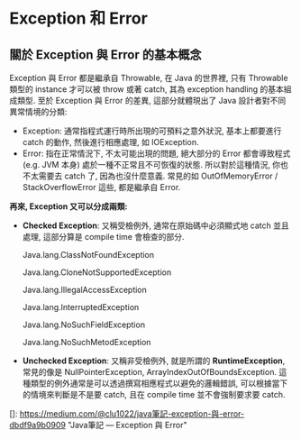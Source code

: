 # Exception 和 Error

## 關於 Exception 與 Error 的基本概念

Exception 與 Error 都是繼承自 Throwable, 在 Java 的世界裡, 只有 Throwable 類型的 instance 才可以被 throw 或著 catch, 其為 exception handling 的基本組成類型. 至於 Exception 與 Error 的差異, 這部分就體現出了 Java 設計者對不同異常情境的分類:

- Exception: 通常指程式運行時所出現的可預料之意外狀況, 基本上都要進行 catch 的動作, 然後進行相應處理, 如 IOException.
- Error: 指在正常情況下, 不太可能出現的問題, 絕大部分的 Error 都會導致程式 (e.g. JVM 本身) 處於一種不正常且不可恢復的狀態. 所以對於這種情況, 你也不太需要去 catch 了, 因為也沒什麼意義. 常見的如 OutOfMemoryError / StackOverflowError 這些, 都是繼承自 Error.

**再來, Exception 又可以分成兩類:**

- **Checked Exception**: 又稱受檢例外, 通常在原始碼中必須顯式地 catch 並且處理, 這部分算是 compile time 會檢查的部分.

  Java.lang.ClassNotFoundException

  Java.lang.CloneNotSupportedException

  Java.lang.IllegalAccessException

  Java.lang.InterruptedException

  Java.lang.NoSuchFieldException

  Java.lang.NoSuchMetodException

- **Unchecked Exception**: 又稱非受檢例外, 就是所謂的 **RuntimeException**, 常見的像是 NullPointerException, ArrayIndexOutOfBoundsException. 這種類型的例外通常是可以透過撰寫相應程式以避免的邏輯錯誤, 可以根據當下的情境來判斷是不是要 catch, 且在 compile time 並不會強制要求要 catch.



[]: https://medium.com/@clu1022/java筆記-exception-與-error-dbdf9a9b0909	"Java筆記 — Exception 與 Error"

